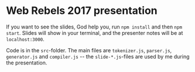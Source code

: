 # Web Rebels 2017 presentation

If you want to see the slides, God help you, run `npm install` and then `npm start`. Slides will show in your terminal, and the presenter notes will be at `localhost:3000`.

Code is in the `src`-folder. The main files are `tokenizer.js`, `parser.js`, `generator.js` and `compiler.js` -- the `slide-*.js`-files are used by me during the presentation.
